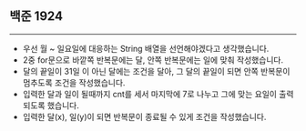## 백준 1924

---

- 우선 월 ~ 일요일에 대응하는 String 배열을 선언해야겠다고 생각했습니다.
- 2중 for문으로 바깥쪽 반복문에는 달, 안쪽 반복문에는 일에 맞춰 작성했습니다.
- 달의 끝일이 31일 이 아닌 달에는 조건을 달아, 그 달의 끝일이 되면 안쪽 반복문이 멈추도록 조건을 작성했습니다.
- 입력한 달과 일이 될때까지 cnt를 세서 마지막에 7로 나누고 그에 맞는 요일이 출력되도록 했습니다.
- 입력한 달(x), 일(y)이 되면 반복문이 종료될 수 있게 조건을 작성했습니다.